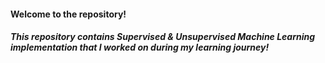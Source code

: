 #### Welcome to the repository!

##### This repository contains Supervised & Unsupervised Machine Learning implementation that I worked on during my learning journey!
